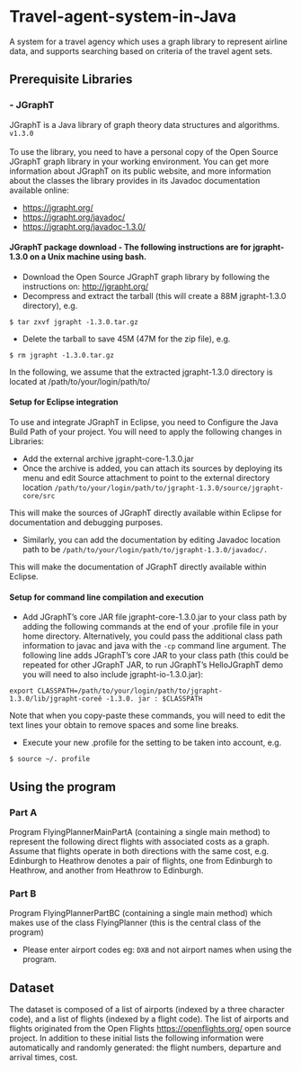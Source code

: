 # Travel-agent-system-in-Java
A system for a travel agency which uses a graph library to represent airline data, and supports searching based on criteria of the travel agent sets.

## Prerequisite Libraries 
### - JGraphT
JGraphT is a Java library of graph theory data structures and algorithms.
```v1.3.0```
<br><br>
To use the library, you need to have a personal copy of the Open Source JGraphT graph library in your working environment. 
You can get more information about JGraphT on its public website, and more information about the classes the library provides in its Javadoc documentation available online:
- https://jgrapht.org/ 
- https://jgrapht.org/javadoc/ 
- https://jgrapht.org/javadoc-1.3.0/

#### JGraphT package download - The following instructions are for jgrapht-1.3.0 on a Unix machine using bash.
- Download the Open Source JGraphT graph library by following the instructions on: http://jgrapht.org/
- Decompress and extract the tarball (this will create a 88M jgrapht-1.3.0 directory), e.g.
```
$ tar zxvf jgrapht -1.3.0.tar.gz
```
- Delete the tarball to save 45M (47M for the zip file), e.g.
```
$ rm jgrapht -1.3.0.tar.gz
```
In the following, we assume that the extracted jgrapht-1.3.0 directory is located at /path/to/your/login/path/to/

#### Setup for Eclipse integration
To use and integrate JGraphT in Eclipse, you need to Configure the Java Build Path of your project. You will need to apply the following changes in Libraries:

- Add the external archive jgrapht-core-1.3.0.jar
- Once the archive is added, you can attach its sources by deploying its menu and edit Source attachment to point to the external directory location 
```/path/to/your/login/path/to/jgrapht-1.3.0/source/jgrapht-core/src```

This will make the sources of JGraphT directly available within Eclipse for documentation and debugging purposes.

- Similarly, you can add the documentation by editing Javadoc location path to be 
```/path/to/your/login/path/to/jgrapht-1.3.0/javadoc/.```

This will make the documentation of JGraphT directly available within Eclipse.


#### Setup for command line compilation and execution
- Add JGraphT’s core JAR file jgrapht-core-1.3.0.jar to your class path by adding the following commands at the end of your .profile file in your home directory. Alternatively, you could pass the additional class path information to javac and java with the ```-cp``` command line argument. The following line adds JGraphT’s core JAR to your class path (this could be repeated for other JGraphT JAR, to run JGraphT’s HelloJGraphT demo you will need to also include jgrapht-io-1.3.0.jar):
```
export CLASSPATH=/path/to/your/login/path/to/jgrapht-1.3.0/lib/jgrapht-coreê -1.3.0. jar : $CLASSPATH
```
Note that when you copy-paste these commands, you will need to edit the text lines your obtain to remove spaces and some line breaks.
- Execute your new .profile for the setting to be taken into account, e.g.
```
$ source ~/. profile
```

## Using the program
### Part A
Program FlyingPlannerMainPartA (containing a single main method) to represent the following direct flights with associated costs as a graph. Assume that flights operate in both directions with the same cost, e.g. Edinburgh to Heathrow denotes a pair of flights, one from Edinburgh to Heathrow, and another from Heathrow to Edinburgh.

### Part B
Program FlyingPlannerPartBC (containing a single main method) which makes use of the class FlyingPlanner (this is the central class of the program)

- Please enter airport codes eg: ```DXB``` and not airport names when using the program.

## Dataset
The dataset is composed of a list of airports (indexed by a three character code), and a list of flights (indexed by a flight code). The list of airports and flights originated from the Open Flights https://openflights.org/ open source project. In addition to these initial lists the following information were automatically and randomly generated: the flight numbers, departure and arrival times, cost.
